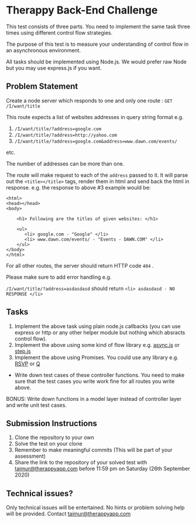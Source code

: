 
Therappy Back-End Challenge
===============



This test consists of three parts. You need to implement the same task three times using different control flow strategies.

The purpose of this test is to measure your understanding of control flow in an asynchronous environment.

All tasks should be implemented using Node.js. We would prefer raw Node but you may use express.js if you want.



Problem Statement
-------


Create a node server which responds to one and only one route : `GET /I/want/title`

This route expects a list of websites addresses in query string format e.g.

1. `/I/want/title/?address=google.com`
2. `/I/want/title/?address=http://yahoo.com`
3. `/I/want/title/?address=google.com&address=www.dawn.com/events/`

etc.


The number of addresses can be more than one.

The route will make request to each of the `address` passed to it. It will parse out the `<title></title>` tags, render them in html and send back the html in response. e.g. the response to above #3 example would be:

```
<html>
<head></head>
<body>

    <h1> Following are the titles of given websites: </h1>

    <ul>
       <li> google.com - "Google" </li>
       <li> www.dawn.com/events/ - "Events - DAWN.COM" </li>
    </ul>
</body>
</html>
```

For all other routes, the server should return HTTP code `404` .

Please make sure to add error handling e.g. 

`/I/want/title/?address=asdasdasd` should return `<li> asdasdasd - NO RESPONSE </li>`

Tasks
--

1. Implement the above task using plain node.js callbacks (you can use express or http or any other helper module but nothing which absracts control flow). 
2. Implement the above using some kind of flow library e.g. [async.js] or [step.js]
3. Implement the above using Promises. You could use any library e.g. [RSVP] or [Q]
- Write down test cases of these controller functions. You need to make sure that the test cases you write work fine for all routes you write above.

 BONUS: Write down functions in a model layer instead of controller layer and write unit test cases.


[async.js]: https://github.com/caolan/async
[step.js]: https://github.com/creationix/step
[RSVP]: https://github.com/tildeio/rsvp.js/
[Q]: https://github.com/kriskowal/q
[bacon.js]: https://github.com/baconjs/bacon.js
[RxJs]: https://github.com/Reactive-Extensions/RxJS

Submission Instructions
--

1. Clone the repository to your own
2. Solve the test on your clone
3. Remember to make meaningful commits (This will be part of your assessment)
4. Share the link to the repository of your solved test with taimur@therappyapp.com before 11:59 pm on Saturday (26th September 2020)

Technical issues?
--
Only technical issues will be entertained. No hints or problem solving help will be provided.
Contact taimur@therappyapp.com
